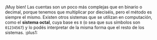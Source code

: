 ¡Muy bien! Las cuentas son un poco más complejas que en binario o decimal, porque tenemos que multiplicar por dieciséis, pero el método es siempre el mismo. Existen otros sistemas que se utilizan en computación, como el **sistema octal**, cuya base es `8` (o sea que sus símbolos son `01234567`) y lo podés interpretar de la misma forma que el resto de los sistemas. :plus1: